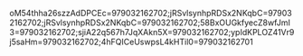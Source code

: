 oM54thha26szzAdDPCEc=979032162702;jRSvlsynhpRDSx2NKqbC=979032162702;jRSvlsynhpRDSx2NKqbC=979032162702;58BxOUGkfyecZ8wfJmI3=979032162702;sjiA22q567h7JqXAkn5X=979032162702;ypIdKPLOZ41Vr9j5saHm=979032162702;4hFQICeUswpsL4kHTil0=979032162701
